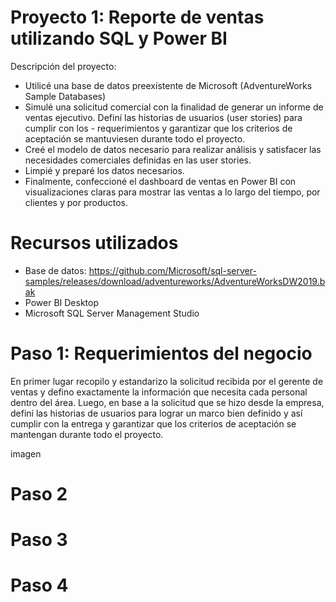 # Proyecto 1: Reporte de ventas utilizando SQL y Power BI

Descripción del proyecto:
- Utilicé una base de datos preexistente de Microsoft (AdventureWorks Sample Databases)
- Simulé una solicitud comercial con la finalidad de generar un informe de ventas ejecutivo. Definí las historias de usuarios (user stories) para cumplir con los - requerimientos y garantizar que los criterios de aceptación se mantuviesen durante todo el proyecto.
- Creé el modelo de datos necesario para realizar análisis y satisfacer las necesidades comerciales definidas en las user stories.
- Limpié y preparé los datos necesarios.
- Finalmente, confeccioné el dashboard de ventas en Power BI con visualizaciones claras para mostrar las ventas a lo largo del tiempo, por clientes y por productos.

# Recursos utilizados
- Base de datos: https://github.com/Microsoft/sql-server-samples/releases/download/adventureworks/AdventureWorksDW2019.bak
- Power BI Desktop 
- Microsoft SQL Server Management Studio


# Paso 1: Requerimientos del negocio

En primer lugar recopilo y estandarizo la solicitud recibida por el gerente de ventas y defino exactamente la información que necesita cada personal dentro del área. 
Luego, en base a la solicitud que se hizo desde la empresa, definí las historias de usuarios para lograr un marco bien definido y así cumplir con la entrega y garantizar que los criterios de aceptación se mantengan durante todo el proyecto.

imagen


# Paso 2
# Paso 3
# Paso 4
